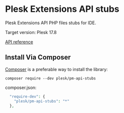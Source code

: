 Plesk Extensions API stubs
==========================

Plesk Extensions API PHP files stubs for IDE.

Target version: Plesk 17.8

[API reference](https://plesk.github.io/pm-api-stubs/docs/)

Install Via Composer
--------------------

[Composer](https://getcomposer.org/) is a preferable way to install the library:

`composer require --dev plesk/pm-api-stubs`

composer.json:
```php
  "require-dev": {
    "plesk/pm-api-stubs": "*"
  },
```
